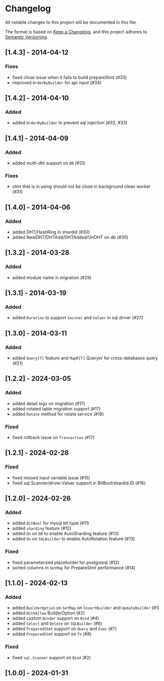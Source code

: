 # Changelog

All notable changes to this project will be documented in this file.

The format is based on [Keep a Changelog](https://keepachangelog.com/en/1.0.0/),
and this project adheres to [Semantic Versioning](https://semver.org/spec/v2.0.0.html).

## [1.4.3] - 2014-04-12
### Fixes
- fixed close issue when it fails to build prepareStmt (#33)
- improved `OrderByBuilder` for api input (#34)
  
## [1.4.2] - 2014-04-10
### Added
- added `OrderByBuilder` to prevent sql injection (#32, #33)

## [1.4.1] - 2014-04-09
### Added
- added multi-dht support on `DB` (#31)

### Fixes
- stmt that is in using should not be close in background clean worker (#31)

## [1.4.0] - 2014-04-06
### Added
- added DHT/HashRing in shardid (#30)
- added NewDHT/DHTAdd/DHTAdded/OnDHT on db (#30)

## [1.3.2] - 2014-03-28
### Added
- added module name in migration (#29)

## [1.3.1] - 2014-03-19
### Added
- added `Duration` to support `Sacnner` and `Valuer` in sql driver (#27)

## [1.3.0] - 2014-03-11
### Added 
- added `Query[T]` feature and `MapR[T]` Queryer for cross-databases query (#21)

## [1.2.2] - 2024-03-05
### Added 
- added detail logs on migration (#17)
- added rotated table migration support (#17)
- added `Rotate` method for rotate service (#18)

### Fixed
- fixed rollback issue on `Transaction` (#17)

## [1.2.1] - 2024-02-28
### Fixed
- fixed missed input variable issue (#15)
- fixed sql.Scanner/driver.Valuer support in BitBool/shardid.ID (#16)
  

## [1.2.0] - 2024-02-26
### Added
- added `BitBool` for mysql bit type (#11)
- added `sharding` feature (#12)
- added `On` on `DB` to enable AutoSharding feature (#13)
- added `On` on `SQLBuilder` to enable AutoRotation feature (#13)

### Fixed
- fixed parameterized placeholder for postgresql (#12)
- sorted columns in `SetMap` for PrepareStmt performance (#14)

## [1.1.0] - 2024-02-13
### Added
- added `BuilderOption` on `SetMap` on `InsertBuilder` and `UpdateBuilder` (#1)
- added `WithAllow` BuilderOption (#2)
- added custom `Binder` support on `Bind` (#4)
- added `Select` and `Delete` on `SQLBuilder` (#6)
- added `PreparedStmt` support on `Query` and `Exec` (#7)
- added `PreparedStmt` support on `Tx` (#8)
### Fixed
- fixed `sql.Scanner` support on `Bind` (#2)
  
## [1.0.0] - 2024-01-31
